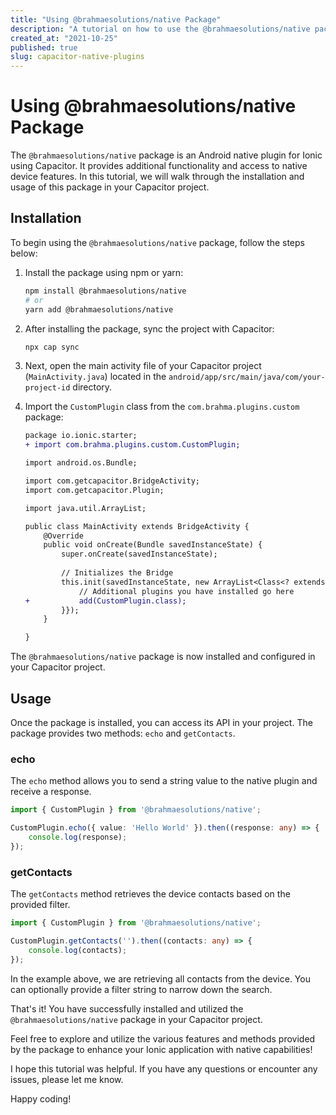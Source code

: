 ```yaml
---
title: "Using @brahmaesolutions/native Package"
description: "A tutorial on how to use the @brahmaesolutions/native package in Capacitor"
created_at: "2021-10-25"
published: true
slug: capacitor-native-plugins
---
```


# Using @brahmaesolutions/native Package

The `@brahmaesolutions/native` package is an Android native plugin for Ionic using Capacitor. It provides additional functionality and access to native device features. In this tutorial, we will walk through the installation and usage of this package in your Capacitor project.

## Installation

To begin using the `@brahmaesolutions/native` package, follow the steps below:

1. Install the package using npm or yarn:
   ```bash
   npm install @brahmaesolutions/native
   # or
   yarn add @brahmaesolutions/native
   ```

2. After installing the package, sync the project with Capacitor:
   ```bash
   npx cap sync
   ```

3. Next, open the main activity file of your Capacitor project (`MainActivity.java`) located in the `android/app/src/main/java/com/your-project-id` directory.

4. Import the `CustomPlugin` class from the `com.brahma.plugins.custom` package:
   ```diff
   package io.ionic.starter;
   + import com.brahma.plugins.custom.CustomPlugin;
   
   import android.os.Bundle;
   
   import com.getcapacitor.BridgeActivity;
   import com.getcapacitor.Plugin;
   
   import java.util.ArrayList;
   
   public class MainActivity extends BridgeActivity {
       @Override
       public void onCreate(Bundle savedInstanceState) {
           super.onCreate(savedInstanceState);
       
           // Initializes the Bridge
           this.init(savedInstanceState, new ArrayList<Class<? extends Plugin>>() {{
               // Additional plugins you have installed go here
   +           add(CustomPlugin.class);
           }});
       }
   
   }
   ```

The `@brahmaesolutions/native` package is now installed and configured in your Capacitor project.

## Usage

Once the package is installed, you can access its API in your project. The package provides two methods: `echo` and `getContacts`.

### echo

The `echo` method allows you to send a string value to the native plugin and receive a response.

```typescript
import { CustomPlugin } from '@brahmaesolutions/native';

CustomPlugin.echo({ value: 'Hello World' }).then((response: any) => {
    console.log(response);
});
```

### getContacts

The `getContacts` method retrieves the device contacts based on the provided filter.

```typescript
import { CustomPlugin } from '@brahmaesolutions/native';

CustomPlugin.getContacts('').then((contacts: any) => {
    console.log(contacts);
});
```

In the example above, we are retrieving all contacts from the device. You can optionally provide a filter string to narrow down the search.

That's it! You have successfully installed and utilized the `@brahmaesolutions/native` package in your Capacitor project.

Feel free to explore and utilize the various features and methods provided by the package to enhance your Ionic application with native capabilities!

I hope this tutorial was helpful. If you have any questions or encounter any issues, please let me know.

Happy coding!